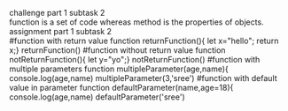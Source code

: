 challenge part 1 subtask 2<br>
function is a set of code whereas method is the properties of objects.
assignment part 1 subtask 2<br>
#function with return value
function returnFunction(){
	let x="hello";
	return x;}
returnFunction()
#function without return value
function notReturnFunction(){
	let y="yo";}
notReturnFunction()
#function with multiple parameters
function multipleParameter(age,name){
        console.log(age,name)
multipleParameter(3,'sree')
#function with default value in parameter
function defaultParameter(name,age=18){
	console.log(age,name)
defaultParameter('sree')
